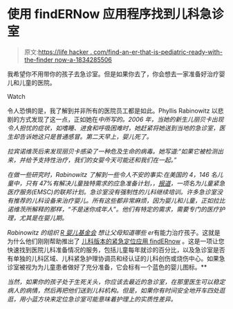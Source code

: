 # 使用 findERNow 应用程序找到儿科急诊室

> 原文:[https://life hacker . com/find-an-er-that-is-pediatric-ready-with-the-finder now-a-1834285506](https://lifehacker.com/find-an-er-that-is-pediatric-ready-with-the-findernow-a-1834285506)

我希望你不用带你的孩子去急诊室。但是如果你去了，你会想去一家准备好治疗婴儿和儿童的医院。

Watch

令人恐惧的是，我了解到并非所有的医院员工都是如此。Phyllis Rabinowitz 以悲剧的方式发现了这一点，正如她在[](https://www.workingmother.com/rebecca-story-rbaby-foundation)*中所写的。2006 年，当她的新生儿丽贝卡出现令人担忧的症状，如嗜睡、进食和呼吸困难时，她赶紧将她送到当地的急诊室，医生却告诉她这只是普通感冒。第二天早上，婴儿死了。*

*拉宾诺维茨后来发现丽贝卡感染了一种危及生命的病毒。她写道:“如果它被检测出来，并给予支持性治疗，我们的女婴今天可能还和我们在一起。”*

*在做一些研究时，Rabinowitz 了解到一些令人不安的事实:在美国的 4，146 名儿童中，只有 47%有解决儿童独特需求的应急准备计划，，[报道](https://emscimprovement.center/projects/pediatricreadiness/results-and-findings/disaster-preparedness/)，一项名为儿童紧急医疗服务(EMSC)的联邦计划。急诊室没有强制性的儿科继续培训。许多急诊室没有推荐的儿科设备来治疗婴儿。所有这些都非常麻烦，因为婴儿和儿童，正如拉比诺维茨所解释的那样，“不是迷你成年人”。他们有特定的需求，需要专门的医疗护理，尤其是在婴儿期。*

*Rabinowitz 的组织 [R 婴儿基金会](http://www.rbabyfoundation.org/) 想让父母知道哪些 er*有能力治疗孩子。这就是为什么他们刚刚帮助推出了 [儿科版本的紧急定位应用 findERnow](http://www.rbabyfoundation.org/r-baby-foundation-app-findernow/) 。这是一项让您快速找到医院儿科准备情况的服务，包括儿童每年就诊的百分比，以及急诊室是否有单独的儿科区域、儿科紧急护理协调员和经认证的儿科创伤或烧伤中心。如果急诊室被视为为儿童患者做好了充分准备，它会标有一个蓝色的婴儿图标。**

*当然，如果你的孩子处于生死关头，你应该去最近的急诊室，在那里医生可以稳定病人的病情，然后再把他们送到儿科机构。但是，如果你有时间安全地开车四处逛逛，用小蓝方块来定位急诊室可能意味着护理上的实质性差异。*